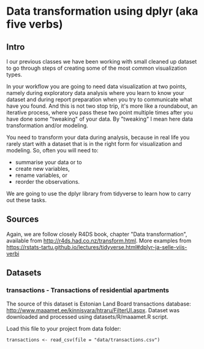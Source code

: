 # Data transformation using dplyr (aka five verbs)

## Intro
I our previous classes we have been working with small cleaned up dataset to go through steps of creating some of the most common visualization types. 

In your workflow you are going to need data visualization at two points, namely during exploratory data analysis where you learn to know your dataset and during report preparation when you try to communicate what have you found. And this is not two stop trip, it's more like a roundabout, an iterative process, where you pass these two point multiple times after you have done some "tweaking" of your data. By "tweaking" I mean here data transformation and/or modeling. 

You need to transform your data during analysis, because in real life you rarely start with a dataset that is in the right form for visualization and modeling. So, often you will need to:

- summarise your data or to 
- create new variables, 
- rename variables, or 
- reorder the observations. 

We are going to use the dplyr library from tidyverse to learn how to carry out these tasks. 

## Sources
Again, we are follow closely R4DS book, chapter "Data transformation", available from http://r4ds.had.co.nz/transform.html. More examples from https://rstats-tartu.github.io/lectures/tidyverse.html#dplyr-ja-selle-viis-verbi

## Datasets

### transactions - Transactions of residential apartments
The source of this dataset is Estonian Land Board transactions database: http://www.maaamet.ee/kinnisvara/htraru/FilterUI.aspx. Dataset was downloaded and processed using datasets/R/maaamet.R script. 

Load this file to your project from data folder:
```
transactions <- read_csv(file = "data/transactions.csv")
```




